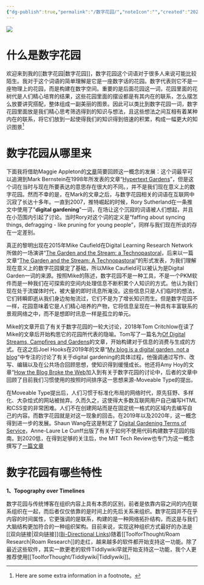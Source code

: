 ```yaml
---
{"dg-publish":true,"permalink":"/数字花园/","noteIcon":"","created":"2023-05-27T22:43:08.559+08:00","updated":"2023-05-28T19:52:29.234+08:00"}
---
```





![](http://photo-robin.oss-cn-beijing.aliyuncs.com/img/2023-05-27-124614.jpg)

# 什么是数字花园

欢迎来到我的[[数字花园\|数字花园]]，数字花园这个词语对于很多人来说可能比较陌生。我对于这个词语的简单理解是它是一座数字话的花园。数字代表则它不是一座物理上的花园，而是构建在数字空间。重要的是后面花园这一词，花园里面的花树代是人们精心培育的结果，这些花园里面的摆设都是有其内在的联系，怎么摆怎么放要讲究搭配，整体组成一副美丽的图景。因此可以类比到数字花园一词，数字花园里面放是我们精心思考筛选得到的知识与想法，且这些想法之间互相有着某种内在的联系，将它们放到一起使得我们的知识得到倍速的积累，构成一幅更大的知识图景[^1]

# 数字花园从哪里来

下面我将借助Maggie Appleton的[文章](https://maggieappleton.com/garden-history)简要回顾这一概念的发展：这个词最早可以追溯到Mark Bernstein在1998年所发表的文章“[Hypertext Gardens](http://www.eastgate.com/garden/Enter.html)”，但是这个词在当时与现在所要表达的意思存在很大的不同。，并不是我们现在意义上的数字花园。然而不幸的是，在Mark的文章之后，与数字花园相关的词语在互联网中沉寂了长达十多年。一直到2007，推特崛起的时候，Rory Sutherland在一条推文中使用了"**digital gardening**"一词，在场让这个沉寂的词语被人们想起，并且在小范围内引起了讨论。当时Rory对这个词的定义是“faffing about syncing things, defragging - like pruning for young people”，同样与我们现在所谈的存在一定差别。

真正的黎明出现在2015年Mike Caufield在Digital Learning Research Network所做的一场演讲“[The Garden and the Stream: a Technopastoral](https://www.youtube.com/watch?v=ckv_CjyKyZY&feature=emb_logo)，后来以一篇文章“[The Garden and the Stream: A Technopastoral](https://hapgood.us/2015/10/17/the-garden-and-the-stream-a-technopastoral/)”的形式发表，为我们理解现在意义上的数字花园奠定了基础，所以Mike Caufield可以被认为是Digital Garden一词的来源。按照Mike的陈述，数字花园不是一种工具，不是一个PKM软件而是一种我们在可探索的空间内处理信息不断积累个人知识的方式。他认为我们现在处于流媒体时代，被大量的即时讯息所淹没。这些信息只是人们临时的想法，它们转瞬即逝从我们身边匆匆流过，它们不是为了增长知识而生。但是数字花园不一样，花园意味着它是人们精心培养的产物，它将信息呈现在一种具有丰富联系的景观网络之中，而不是想即时讯息一样是孤立的单元。

Mike的文章开启了有关于数字花园的一轮大讨论，2018年Tom Critchlow在读了Mike的文章后开始构思它的花园所代表的隐喻。Tom写了一篇名为[Of Digital Streams, Campfires and Gardens](https://tomcritchlow.com/2018/10/10/of-gardens-and-wikis/)的文章，开始构建对于信息的消费与生成的方式。在这之后Joel Hooks在2019年的文章“[My blog is a digital garden, not a blog](https://joelhooks.com/digital-garden)“中专注的讨论了有关于digital gardening的具体过程，他强调通过写作、改写、编辑以及在公共场合回顾思想，使知识得到缓慢成长。他还将Amy Hoy的文章“[How the Blog Broke the Web](https://stackingthebricks.com/how-blogs-broke-the-web/)加入到有关于数字花园的讨论中，后者的文章中回顾了目前我们习惯使用的按照时间排序这一思想来源-Moveable Type的提出。

在Moveable Type提出后，人们习惯于标准化布局的网络时代，原先狂野、多样化、大杂烩式的网站被抛弃。久而久之，这使得大多数互联网用户自己编写HTML和CSS变的非常困难。人们不在创建网站而是在固定统一格式的区域内去编写自己的内容。而数字花园就是对这一现象的回击。在2019年以及2020年，这一概念得到进一步的发展。Shaun Wang在这是制定了 [Digital Gardening Terms of Service](https://www.swyx.io/digital-garden-tos/)，Anne-Laure Le Cunff出版了有关于如何不使用代码构建数字花园的指南。到2020低，在得到足够的关注后，the MIT Tech Review也专门为这一概念撰写了[一篇文章](https://www.technologyreview.com/2020/09/03/1007716/digital-gardens-let-you-cultivate-your-own-little-bit-of-the-internet/)
# 数字花园有哪些特性

 **1、Topography over Timelines**

数字花园与传统博客在组织内容上具有本质的区别，前者是依靠内容之间的内在联系组织在一起，而后者仅仅依靠的是时间上的先后关系来组织。数字花园并不在乎内容的时间属性，它更强调的是联系，构建的是一种网络拓扑结构，而这是与我们大脑结构更加符合的一种组织架构。目前来说，实现这种组织方式最好的办法是[[双向链接\|双向链接]]([Bi-Directional Links](https://maggieappleton.com/bidirectionals))随着[[ToolforThought/Roam Research\|Roam Research]]的走红，越来越多的软件都开始支持这一功能。除了最近这些软件，其实一款更老的软件Tiddlywiki早就开始支持这一功能，我个人更推荐使用[[ToolforThought/Tiddlywiki\|Tiddlywiki]]。

[^1]: Here are some extra information in a footnote。

